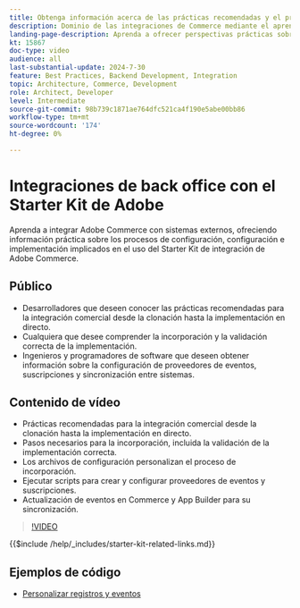 ```yaml
---
title: Obtenga información acerca de las prácticas recomendadas y el proceso de incorporación del Starter Kit de integración de Adobe Commerce.
description: Dominio de las integraciones de Commerce mediante el aprendizaje de las prácticas recomendadas y las sugerencias de incorporación con el Starter Kit de Adobe.
landing-page-description: Aprenda a ofrecer perspectivas prácticas sobre los procesos de instalación, configuración e implementación implicados en el uso del Starter Kit.
kt: 15867
doc-type: video
audience: all
last-substantial-update: 2024-7-30
feature: Best Practices, Backend Development, Integration
topic: Architecture, Commerce, Development
role: Architect, Developer
level: Intermediate
source-git-commit: 98b739c1871ae764dfc521ca4f190e5abe00bb86
workflow-type: tm+mt
source-wordcount: '174'
ht-degree: 0%

---
```


# Integraciones de back office con el Starter Kit de Adobe

Aprenda a integrar Adobe Commerce con sistemas externos, ofreciendo información práctica sobre los procesos de configuración, configuración e implementación implicados en el uso del Starter Kit de integración de Adobe Commerce.

## Público

* Desarrolladores que deseen conocer las prácticas recomendadas para la integración comercial desde la clonación hasta la implementación en directo.
* Cualquiera que desee comprender la incorporación y la validación correcta de la implementación.
* Ingenieros y programadores de software que deseen obtener información sobre la configuración de proveedores de eventos, suscripciones y sincronización entre sistemas.

## Contenido de vídeo

* Prácticas recomendadas para la integración comercial desde la clonación hasta la implementación en directo.
* Pasos necesarios para la incorporación, incluida la validación de la implementación correcta.
* Los archivos de configuración personalizan el proceso de incorporación.
* Ejecutar scripts para crear y configurar proveedores de eventos y suscripciones.
* Actualización de eventos en Commerce y App Builder para su sincronización.

>[!VIDEO](https://video.tv.adobe.com/v/3452772?learn=on&captions=spa)

{{$include /help/_includes/starter-kit-related-links.md}}

## Ejemplos de código

* [Personalizar registros y eventos](https://github.com/adobe/adobe-commerce-samples/tree/main/starter-kit/customize-registrations-and-events)